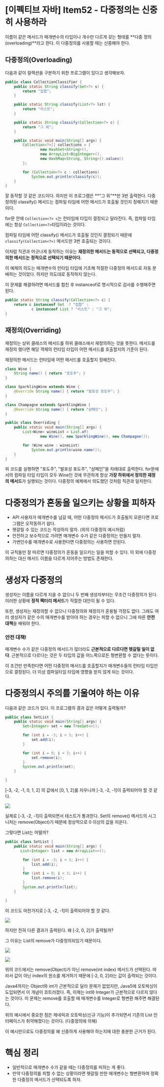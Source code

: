 # [이펙티브 자바] Item52 - 다중정의는 신중히 사용하라

이름이 같은 메서드가 매개변수의 타입이나 개수만 다르게 갖는 형태를 **다중 정의(overloading)**라고 한다. 이 다중정의를 사용할 때는 신중해야 한다.

## 다중정의(Overloading)

다음과 같이 컬렉션을 구분하기 위한 프로그램이 있다고 생각해보자.

```java
public class CollectionClassifier {
    public static String classify(Set<?> s) {
        return "집합";
    }

    public static String classify(List<?> lst) {
        return "리스트";
    }

    public static String classify(Collection<?> c) {
        return "그 외";
    }

    public static void main(String[] args) {
        Collection<?>[] collections = {
                new HashSet<String>(),
                new ArrayList<BigInteger>(),
                new HashMap<String, String>().values()
        };

        for (Collection<?> c : collections)
            System.out.println(classify(c));
    }
}
```

잘 동작할 것 같은 코드이다. 하지만 이 프로그램은 **"그 외"**만 3번 출력한다. 다중정의된 classify() 메서드는 컴파일 타임에 어떤 메서드가 호출될 것인지 정해지기 때문이다.

for문 안에 `Collection<?> c`는 런타임에 타입이 결정되고 달라진다. 즉, 컴파일 타임에는 항상 `Collection<?>`타입이라는 것이다.

컴파일 타임에 어떤 classify() 메서드가 호출될 것인지 결정되기 때문에 `classify(Collection<?>)` 메서드만 3번 호출되는 것이다.

이처럼 직관과 어긋나게 동작하는 이유는 **재정의한 메서드는 동적으로 선택되고, 다중정의한 메서드는 정적으로 선택되기 때문이다.**

이 예제의 의도는 매개변수의 런타임 타입에 기초해 적절한 다중정의 메서드로 자동 분배하는 것이었다. 하지만 의도대로 동작하지 않는다.

이 문제를 해결하려면 메서드를 합친 후 instanceof로 명시적으로 검사를 수행해주면 된다.

```java
public static String classify(Collection<?> c) {
    return c instanceof Set  ? "집합" :
            c instanceof List ? "리스트" : "그 외";
}
```

## 재정의(Overriding)

재정의는 상위 클래스의 메서드를 하위 클래스에서 재정의하는 것을 뜻한다. 메서드를 재정의 했다면 해당 객체의 런타임 타입이 어떤 메서드를 호출할지의 기준이 된다.

재정의한 메서드는 런타임에 어떤 메서드를 호출할지 정해진다.

```java
class Wine {
    String name() { return "포도주"; }
}

class SparklingWine extends Wine {
    @Override String name() { return "발포성 포도주"; }
}

class Champagne extends SparklingWine {
    @Override String name() { return "샴페인"; }
}

public class Overriding {
    public static void main(String[] args) {
        List<Wine> wineList = List.of(
                new Wine(), new SparklingWine(), new Champagne());

        for (Wine wine : wineList)
            System.out.println(wine.name());
    }
}
```

위 코드를 실행하면 "포도주", "발포성 포도주", "샴페인"을 차례대로 출력한다. for문에서의 컴파일 타임 타입이 모두 Wine인 것에 무관하게 항상 **가장 하위에서 정의한 재정의 메서드**가 실행되는 것이다. 다중정의 예제에서 의도했던 것처럼 직관과 일치한다.

# 다중정의가 혼동을 일으키는 상황을 피하자

- API 사용자가 매개변수를 넘길 때, 어떤 다중정의 메서드가 호출될지 모른다면 프로그램은 오작동하기 쉽다.
- 헷갈릴 수 있는 코드는 작성하지 말자. (위의 다중정의 예시처럼)
- 안전하고 보수적으로 가려면 매개변수 수가 같은 다중정의는 만들지 말자.
- 가변인수를 매개변수로 사용한다면 다중정의는 사용하면 안된다.

이 규칙들만 잘 따르면 다중정의가 혼동을 일으키는 일을 피할 수 있다. 이 외에 다중정의하는 대신 메서드 이름을 다르게 지어주는 방법도 존재한다.

# 생성자 다중정의

생성자는 이름을 다르게 지을 수 없으니 두 번째 생성자부터는 무조건 다중정의가 된다. 이러한 상황에 **정적 팩터리 메서드**가 적절한 대안이 될 수 있다.

또한, 생성자는 재정의할 수 없으니 다중정의와 재정의가 혼용될 걱정도 없다. 그래도 여러 생성자가 같은 수의 매개변수를 받아야 하는 경우는 피할 수 없으니 그에 따른 **안전 대책**을 배워야 한다.

### 안전 대책!

매개변수 수가 같은 다중정의 메서드가 많더라도 **근본적으로 다르다면 헷갈릴 일이 없다**. 근본적으로 다르다는 것은 두 타입의 값을 어느쪽으로든 형변환할 수 없다는 뜻이다.

이 조건만 만족한다면 어떤 다중정의 메서드를 호출할지가 매개변수들의 런타임 타입만으로 결정된다. 더 이상 컴파일타임 타입에 영향을 받지 않게 되는 것이다.

# 다중정의시 주의를 기울여야 하는 이유

다음과 같은 코드가 있다. 이 프로그램의 결과 값은 어떻게 출력될까?

```java
public class SetList {
    public static void main(String[] args) {
        Set<Integer> set = new TreeSet<>();

        for (int i = -3; i < 3; i++) {
            set.add(i);
        }

        for (int i = 0; i < 3; i++) {
            set.remove(i);
        }
        System.out.println(set);
    }

}
```

[-3, -2, -1, 0, 1, 2] 의 값에서 [0, 1, 2]를 지우니까 [-3, -2, -1]이 출력되어야 할 것 같다.

![](https://blog.kakaocdn.net/dn/9qIOX/btq9cIkCc6I/fRI3xsm3Nx0UhwPACNSEM1/img.png)

실제로 [-3, -2, -1]이 출력되면서 테스트가 통과한다. Set의 remove() 메서드의 시그니처는 remove(Object)기 때문에 정상적으로 0 이상의 값을 지운다.

그렇다면 List는 어떨까?

```java
public class SetList {
    public static void main(String[] args) {
       List<Integer> list = new ArrayList<>();

        for (int i = -3; i < 3; i++) {
            list.add(i);
        }
        for (int i = 0; i < 3; i++) {
            list.remove(i);
        }
        System.out.println(list);
    }

}
```

이 코드도 마찬가지로 [-3, -2, -1]이 출력되어야 할 것 같다.

![](https://blog.kakaocdn.net/dn/DqJDI/btq9f4M3vSb/4P97SZQes3xGARQAAbs2xK/img.png)

하지만 전혀 다른 결과가 출력된다. 왜 [-2, 0, 2]가 출력될까? 

그 이유는 List의 remove가 다중정의되있기 때문이다. 

![](https://blog.kakaocdn.net/dn/0rKco/btq9fluYLoh/ItlEJfrRuBDl0InKKQlYD1/img.png)

![](https://blog.kakaocdn.net/dn/cdXXel/btq9gzsu2FJ/H1WvIdlykk1jnSBaSsUd91/img.png)

위의 코드에서는 remove(Object)가 아닌 remove(int index) 메서드가 선택된다. 따라서 값이 아닌 index의 원소를 제거하기 때문에 [-2, 0, 2]라는 값이 출력되는 것이다.

Java4까지는 Object와 int가 근본적으로 달라 문제가 없었지만, Java5에 오토박싱이 도입되면서 이 개념이 흐트러졌다. 즉, 이제는 int와 Integer가 근본적으로 다르지 않다는 것이다. 이 문제는 remove를 호출할 때 매개변수를 Integer로 형변환 해주면 해결된다.

위의 예시에서 중요한 점은 제네릭과 오토박싱(신규 기능)이 추가되면서 기존의 List 인터페이스가 취약해졌다는 것이다. (다중정의에 의해)

이 예시만으로도 다중정의를 왜 신중하게 사용해야 하는지에 대한 충분한 근거가 된다.

# 핵심 정리

- 일반적으로 매개변수 수가 같을 때는 다중정의를 피하는 게 좋다.
- 만약 다중정의를 피할 수 없는 상황이라면 헷갈릴 만한 매개변수는 형변환하여 정확한 다중정의 메서드가 선택되도록 하자.